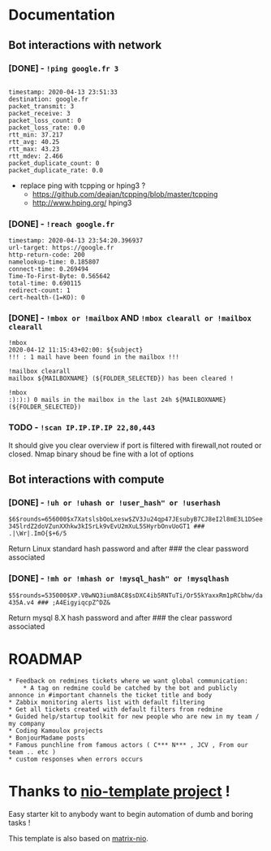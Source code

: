 # Documentation

## Bot interactions with network

### [DONE] - ```!ping google.fr 3```
```

timestamp: 2020-04-13 23:51:33
destination: google.fr
packet_transmit: 3
packet_receive: 3
packet_loss_count: 0
packet_loss_rate: 0.0
rtt_min: 37.217
rtt_avg: 40.25
rtt_max: 43.23
rtt_mdev: 2.466
packet_duplicate_count: 0
packet_duplicate_rate: 0.0

```
* replace ping with tcpping or hping3 ? 
    * https://github.com/deajan/tcpping/blob/master/tcpping
    * http://www.hping.org/ hping3

### [DONE] - ```!reach google.fr```
```
timestamp: 2020-04-13 23:54:20.396937
url-target: https://google.fr
http-return-code: 200
namelookup-time: 0.185807
connect-time: 0.269494
Time-To-First-Byte: 0.565642
total-time: 0.690115
redirect-count: 1
cert-health-(1=KO): 0
```

### [DONE] - ```!mbox or !mailbox``` AND ```!mbox clearall or !mailbox clearall```
```
!mbox
2020-04-12 11:15:43+02:00: ${subject}
!!! : 1 mail have been found in the mailbox !!!
```
```
!mailbox clearall
mailbox ${MAILBOXNAME} (${FOLDER_SELECTED}) has been cleared !
```
```
!mbox
:):):) 0 mails in the mailbox in the last 24h ${MAILBOXNAME} (${FOLDER_SELECTED})
```

### TODO - ```!scan IP.IP.IP.IP 22,80,443```

It should give you clear overview if port is filtered with firewall,not routed or closed. 
Nmap binary shoud be fine with a lot of options

## Bot interactions with compute

### [DONE] - ```!uh or !uhash or !user_hash" or !userhash```
``` $6$rounds=656000$x7XatslsbOoLxesw$ZV3Ju24qp47JEsubyB7CJ8eI2l8mE3L1DSee345lrdZ2doVZunXXhkw3kISrLk9vEvU2mXuL5SHyrbOnvUoGT1 ### .|\Wr|.ImO{$+6/5 ```

Return Linux standard hash password and after ### the clear password associated

### [DONE] - ```!mh or !mhash or !mysql_hash" or !mysqlhash```
``` $5$rounds=535000$XP.V8wNQ3ium8AC8$sDXC4ib5RNTuTi/Or55kYaxxRm1pRCbhw/da435A.v4 ### ;A4EigyiqcpZ^DZ& ```

Return mysql 8.X hash password and after ### the clear password associated



# ROADMAP
    * Feedback on redmines tickets where we want global communication:
        * A tag on redmine could be catched by the bot and publicly annonce in #important channels the ticket title and body
    * Zabbix monitoring alerts list with default filtering
    * Get all tickets created with default filters from redmine
    * Guided help/startup toolkit for new people who are new in my team / my company
    * Coding Kamoulox projects
    * BonjourMadame posts
    * Famous punchline from famous actors ( C*** N*** , JCV , From our team .. etc )
    * custom responses when errors occurs

# Thanks to [nio-template project](https://github.com/anoadragon453/nio-template) !

Easy starter kit to anybody want to begin automation of dumb and boring tasks !

This template is also based on [matrix-nio](https://github.com/poljar/matrix-nio). 
